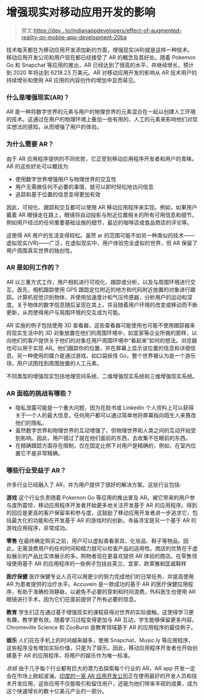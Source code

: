 # 增强现实对移动应用开发的影响

> 原文:[https://dev . to/indianappdevelopers/effect-of-augmented-reality-on-mobile-app-development-20ba](https://dev.to/indianappdevelopers/effect-of-augmented-reality-on-mobile-app-development-20ba)

技术每天都在为移动应用开发添加新的方面，增强现实(AR)就是这样一种技术。移动应用开发公司和用户现在都已经接受了 AR 的概念及其好处。随着 Pokemon Go 和 Snapchat 等应用的推出，AR 已经达到了很高的水平，并继续增长，预计到 2020 年将达到 6218.23 万美元。AR 对移动应用开发的影响从 AR 技术用户的持续增长和使用 AR 应用的内容创作的增加中显而易见。

### 什么是增强现实(AR)？

AR 是一种将数字世界的元素与用户的物理世界的元素混合在一起以创建人工环境的技术。这通过在用户的物理环境上叠加一些有用的、人工的元素来影响他们对现实想法的感知，从而增强了用户的体验。

### 为什么需要 AR？

由于 AR 应用程序提供的不同优势，它正受到移动应用程序开发者和用户的青睐。AR 的这些好处可以概括为:

*   使用数字世界增强用户与物理世界的交互性
*   用户无需做任何不必要的事情，就可以即时轻松地访问信息
*   追踪和基于位置的信息变得更加有效

因此，可视化、跟踪和交互都可以使用 AR 移动应用程序来实现。例如，如果用户戴着 AR 眼镜走在路上，眼镜将自动投影与附近位置相关的所有可用信息和细节，例如用户经过的任何重要基础设施的细节，最近的咖啡店或食品商店的评论等。

这使得 AR 用户的生活变得轻松。虽然 ar 的范围可能不如另一种类似的技术——虚拟现实(VR)——广泛，在虚拟现实中，用户体验完全虚拟的世界，但 AR 保留了用户周围真实世界的独创性。

### AR 是如何工作的？

AR 以三重方式工作，用户相机进行可视化、跟踪或分析，以及与周围环境进行交互。首先，相机跟踪使用 GPS 跟踪定位附近的地方和代码附近放置的对象进行跟踪。计算机视觉识别物体，并使用加速度计和气压传感器，分析用户的运动和深度。关于物体的数字信息随后呈现在其上，并且随着用户环境的改变或移动而不断更新，从而使得用户与周围环境的交互成为可能。

AR 实施的例子包括使用 3D 查看器，这些查看器可能使用也可能不使用跟踪器来将现实生活中的 3D 对象放置在他们的周围环境中，如宜家等企业所做的那样，以向他们的客户提供关于他们的对象在用户周围环境中“看起来”如何的想法。浏览器也可以用于实现 AR。他们跟踪你的位置，并在屏幕上显示该位置的信息和详细信息。另一种使用的媒介是通过游戏，如口袋妖怪 Go，整个世界被认为是一个游乐场，用户试图找到周围放置的人工元素。

不同类型的增强现实包括地理空间系统、二维增强现实系统和三维增强现实系统。

### AR 面临的挑战有哪些？

*   隐私泄露可能是一个重大问题，因为在脸书或 LinkedIn 个人资料上可以获得关于一个人的最大信息，任何用户都可以通过简单地将屏幕指向陌生人来篡改他们的隐私。
*   虽然数字世界和物理世界的互动增强了，但物理世界和人类之间的互动开始受到影响。因此，用户错过了就在他们面前的东西，去收集不在眼前的东西。
*   在精确跟踪方面存在限制，仅在固定比例下对用户是精确的，例如，在室内位置它不是非常精确。

### 哪些行业受益于 AR？

许多行业已经融入了 AR，并为用户提供了很好的解决方案。这些行业包括:

**游戏**
这个行业负责随着 Pokemon Go 等应用的推出普及 AR。被它带来的用户参与度所震惊，移动应用程序开发者开始更多地关注开发基于 AR 的应用程序。得到的回应是更高的客户保留率和参与度，这鼓励了移动应用开发者进一步追求它，包括最大化的功能和在开发基于 AR 的游戏时的创新。寺庙寻宝是另一个基于 AR 的游戏应用程序，非常成功。

**零售**
在最终确定购买之前，用户可以虚拟查看家具、化妆品、鞋子等物品。因此，无需浪费用户的任何时间和精力就可以检查产品的适用性。商店的优势在于虚拟展示的产品比实体展示的多。购物者现在更喜欢提供 AR 体验的商店。在零售领域使用基于 AR 的应用程序的一些例子包括丝芙兰、宜家、欧莱雅和匡威鞋样

**医疗保健**
医疗保健专业人员可以用更少的努力完成他们的日常任务，并提高使用 AR 为患者提供的治疗水平。Accuvein 是一款成功的基于 AR 的医疗保健应用程序，有助于准确检测静脉，以避免不必要的穿刺和时间浪费。外科医生也使用 AR 眼镜进行手术，因为它们在面前提供了所有必要的信息。

**教育**
学生们正在通过基于增强现实的课程获得对世界的实际接触。这使得学习更有趣，教学更有效。随着学习过程变得更加与 AR 互动，学生能够保留更多内容。Chromeville Science 和 ZooBurst 是教育领域基于 AR 的应用程序的最佳例子。

**娱乐**
人们花在手机上的时间越来越多，使用 Snapchat、Music.ly 等应用程序，这些程序没有增加实际价值，只是为了娱乐。因此，移动应用程序开发者也开始创建基于 AR 的应用程序，将用户的娱乐作为唯一标准。

*总结*
由于几乎每个行业都有巨大的潜力去探索每个行业的 AR，AR app 开发一定会在市场上掀起波澜。[印度的一家 AR 应用开发公司](https://www.indianappdevelopers.com/augmented-reality-app-development-company.html)正在使用最好的开发人员和技术开发应用，这些应用不仅能吸引和留住用户，还能为他们带来丰硕的成果，成为这个快速增长的数十亿美元产业的一部分。
